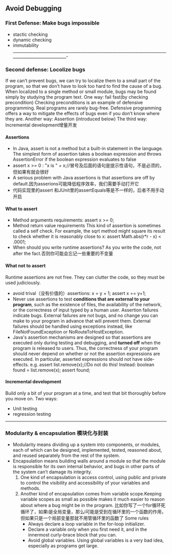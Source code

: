 ## Avoid Debugging
### First Defense: Make bugs impossible
* stactic checking
* dynamic checking
* immutability
_____________________________________________________________________________________________________-
### Second defense: Locolize bugs
If we can’t prevent bugs, we can try to localize them to a small part of the program, so that we don’t have to look too hard to find the cause of a bug. When localized to a single method or small module, bugs may be found simply by studying the program text.
One way: fail fast(by checking precondition)
Checking preconditions is an example of defensive programming. Real programs are rarely bug-free. Defensive programming offers a way to mitigate the effects of bugs even if you don’t know where they are.
Another way: Assertion (introduced below)
The third way: Incremental development增量开发
#### Assertions
* In Java, assert is not a method but a built-in statement in the language. The simplest form of assertion takes a boolean expression and throws AssertionError if the boolean expression evaluates to false
* assert x >= 0 : "x is " + x;//冒号及后面的语句是提示性语句，不是必须的，但如果有就会很好
* A serious problem with Java assertions is that assertions are off by default.因为asserions可能降低程序效率，我们需要手动打开它
* 代码实现里的assert 和JUnit里的assertEquals等是不一样的，后者不用手动开启
#### What to assert
* Method arguments requirements: assert x >= 0;
* Method return value requirements
     This kind of assertion is sometimes called a self check. For example, the sqrt method might square its result to check whether it is reasonably close to x: assert Math.abs(r*r - x) < .0001;
* When should you write runtime assertions? As you write the code, not after the fact.否则你可能会忘记一些重要的不变量
#### What not to assert
Runtime assertions are not free. They can clutter the code, so they must be used judiciously. 
* avoid trival（没有价值的）assertions: 
    x = y + 1; assert x == y+1;
* Never use assertions to test **conditions that are external to your program**, such as the existence of files, the availability of the network, or the correctness of input typed by a human user. Assertion failures indicate bugs. External failures are not bugs, and no change you can make to your program in advance that will prevent them. External failures should be handled using exceptions instead, like FileNotFoundException or NoRouteToHostException.
* Java's assertion mechanisms are designed so that assertions are executed only during testing and debugging, and **turned off** when the program is released to users. Thus, the correctness of your program should never depend on whether or not the assertion expressions are executed. In particular, asserted expressions should not have side-effects. 
    e.g. assert list.remove(x);//Do not do this!
    Instead: boolean found = list.remove(x); assert found;
#### Incremental development
Build only a bit of your program at a time, and test that bit thoroughly before you move on.
Two ways:
* Unit testing
* regression testing
_________________________________________________________________________________________________________ 
### Modularity & encapsulation 模块化与封装
* Modularity means dividing up a system into components, or modules, each of which can be designed, implemented, tested, reasoned about, and reused separately from the rest of the system. 
* Encapsulation means building walls around a module so that the module is responsible for its own internal behavior, and bugs in other parts of the system can’t damage its integrity.
    1. One kind of encapsulation is access control, using public and private to control the visibility and accessibility of your variables and methods.
    2. Another kind of encapsulation comes from variable scope.Keeping variable scopes as small as possible makes it much easier to reason about where a bug might be in the program. 
        比如你写了一个for循环死循环了，如果i是全局变量，那么i可能是受到在循环里的一个函数的作用，但如果只是一个局部变量那就不用管循环里的函数了
        Some rules
        * Always declare a loop variable in the for-loop initializer. 
        * Declare a variable only when you first need it, and in the innermost curly-brace block that you can.
        * Avoid global variables. Using global variables is a very bad idea, especially as programs get large. 

  